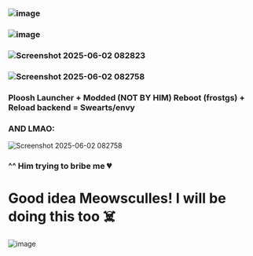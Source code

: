 ### ![image](https://github.com/user-attachments/assets/0eaec30a-30d8-48f0-b6e1-22e3f8632895)
### ![image](https://github.com/user-attachments/assets/6c60ebf6-ed41-40cd-8b91-b9b3faf15f27)
### ![Screenshot 2025-06-02 082823](https://github.com/user-attachments/assets/705d7ecd-8297-4000-a5c0-7e699e307006)
### ![Screenshot 2025-06-02 082758](https://github.com/user-attachments/assets/d1d2f68b-ee47-4533-a541-be453bb0bc7b)
### Ploosh Launcher + Modded (NOT BY HIM) Reboot (frostgs) + Reload backend = Swearts/envy
### AND LMAO: 
![Screenshot 2025-06-02 082758](https://github.com/user-attachments/assets/ffcde032-89a6-4cd6-9569-b24ca7cf842e)
### ^^ Him trying to bribe me 💔
# Good idea Meowsculles! I will be doing this too ☠️
![image](https://github.com/user-attachments/assets/f4d5a69c-2c18-43c0-890b-c905b66824ae)
